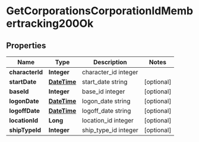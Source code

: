 
# GetCorporationsCorporationIdMembertracking200Ok

## Properties
Name | Type | Description | Notes
------------ | ------------- | ------------- | -------------
**characterId** | **Integer** | character_id integer | 
**startDate** | [**DateTime**](DateTime.md) | start_date string |  [optional]
**baseId** | **Integer** | base_id integer |  [optional]
**logonDate** | [**DateTime**](DateTime.md) | logon_date string |  [optional]
**logoffDate** | [**DateTime**](DateTime.md) | logoff_date string |  [optional]
**locationId** | **Long** | location_id integer |  [optional]
**shipTypeId** | **Integer** | ship_type_id integer |  [optional]



